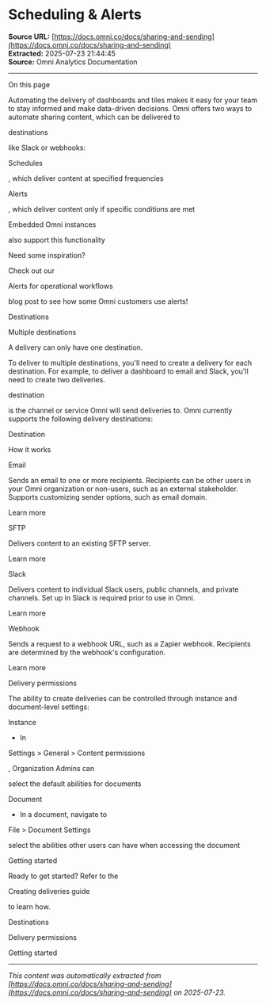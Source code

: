 # Scheduling & Alerts

**Source URL:** [https://docs.omni.co/docs/sharing-and-sending](https://docs.omni.co/docs/sharing-and-sending)  
**Extracted:** 2025-07-23 21:44:45  
**Source:** Omni Analytics Documentation

---

On this page

Automating the delivery of dashboards and tiles makes it easy for your team to stay informed and make data-driven decisions. Omni offers two ways to automate sharing content, which can be delivered to

destinations

like Slack or webhooks:

Schedules

, which deliver content at specified frequencies

Alerts

, which deliver content only if specific conditions are met

Embedded Omni instances

also support this functionality

Need some inspiration?

Check out our

Alerts for operational workflows

blog post to see how some Omni customers use alerts!

Destinations

Multiple destinations

A delivery can only have one destination.

To deliver to multiple destinations, you'll need to create a delivery for each destination. For example, to deliver a dashboard to email and Slack, you'll need to create two deliveries.

destination

is the channel or service Omni will send deliveries to. Omni currently supports the following delivery destinations:

Destination

How it works

Email

Sends an email to one or more recipients. Recipients can be other users in your Omni organization or non-users, such as an external stakeholder. Supports customizing sender options, such as email domain.

Learn more

SFTP

Delivers content to an existing SFTP server.

Learn more

Slack

Delivers content to individual Slack users, public channels, and private channels. Set up in Slack is required prior to use in Omni.

Learn more

Webhook

Sends a request to a webhook URL, such as a Zapier webhook. Recipients are determined by the webhook's configuration.

Learn more

Delivery permissions

The ability to create deliveries can be controlled through instance and document-level settings:

Instance

- In

Settings > General > Content permissions

, Organization Admins can

select the default abilities for documents

Document

- In a document, navigate to

File > Document Settings

select the abilities other users can have when accessing the document

Getting started

Ready to get started? Refer to the

Creating deliveries guide

to learn how.

Destinations

Delivery permissions

Getting started

---

*This content was automatically extracted from [https://docs.omni.co/docs/sharing-and-sending](https://docs.omni.co/docs/sharing-and-sending) on 2025-07-23.*
